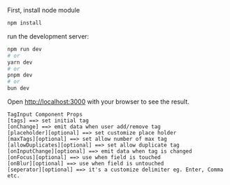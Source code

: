 First, install node module 
```bash
npm install
```


run the development server:

```bash
npm run dev
# or
yarn dev
# or
pnpm dev
# or
bun dev
```

Open [http://localhost:3000](http://localhost:3000) with your browser to see the result.

```
TagInput Component Props
[tags] ==> set initial tag
[onChange] ==> emit data when user add/remove tag
[placeholder][optional] ==> set customize place holder
[maxTags][optional] ==> set allow number of max tag
[allowDuplicates][optional] ==> set allow duplicate tag
[onInputChange][optional] ==> emit data when tag is changed
[onFocus][optional] ==> use when field is touched
[onBlur][optional] ==> use when field is untouched
[seperator][optional] ==> it's a customize delimiter eg. Enter, Comma etc.
```
